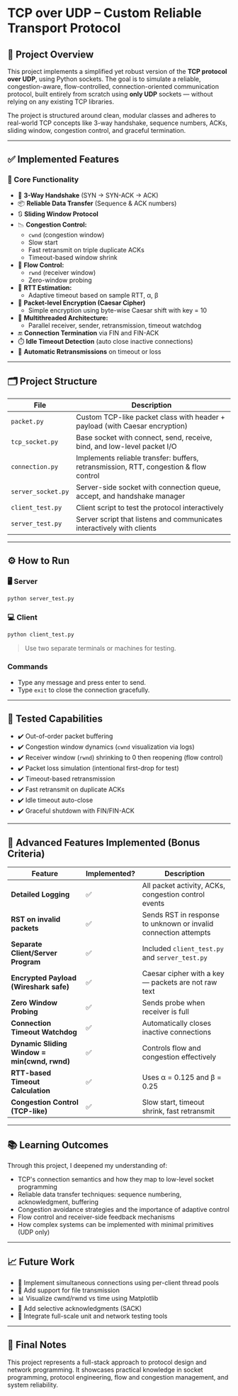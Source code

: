 
# TCP over UDP – Custom Reliable Transport Protocol


## 🧠 Project Overview

This project implements a simplified yet robust version of the **TCP protocol over UDP**, using Python sockets. The goal is to simulate a reliable, congestion-aware, flow-controlled, connection-oriented communication protocol, built entirely from scratch using **only UDP** sockets — without relying on any existing TCP libraries.

The project is structured around clean, modular classes and adheres to real-world TCP concepts like 3-way handshake, sequence numbers, ACKs, sliding window, congestion control, and graceful termination.

---

## ✅ Implemented Features

### 🧱 Core Functionality

- 🔁 **3-Way Handshake** (SYN → SYN-ACK → ACK)
- 📦 **Reliable Data Transfer** (Sequence & ACK numbers)
- 🔃 **Sliding Window Protocol**
- 📉 **Congestion Control:**
  - `cwnd` (congestion window)
  - Slow start
  - Fast retransmit on triple duplicate ACKs
  - Timeout-based window shrink
- 📏 **Flow Control:**
  - `rwnd` (receiver window)
  - Zero-window probing
- 🧮 **RTT Estimation:**
  - Adaptive timeout based on sample RTT, α, β
- 🔐 **Packet-level Encryption (Caesar Cipher)**
  - Simple encryption using byte-wise Caesar shift with key = 10
- 🧵 **Multithreaded Architecture:**
  - Parallel receiver, sender, retransmission, timeout watchdog
- 🔚 **Connection Termination** via FIN and FIN-ACK
- ⏱️ **Idle Timeout Detection** (auto close inactive connections)
- 🔁 **Automatic Retransmissions** on timeout or loss

---

## 🗂 Project Structure

| File | Description |
|------|-------------|
| `packet.py` | Custom TCP-like packet class with header + payload (with Caesar encryption) |
| `tcp_socket.py` | Base socket with connect, send, receive, bind, and low-level packet I/O |
| `connection.py` | Implements reliable transfer: buffers, retransmission, RTT, congestion & flow control |
| `server_socket.py` | Server-side socket with connection queue, accept, and handshake manager |
| `client_test.py` | Client script to test the protocol interactively |
| `server_test.py` | Server script that listens and communicates interactively with clients |

---

## ⚙️ How to Run

### 🖥️ Server
```bash
python server_test.py
```

### 💻 Client
```bash
python client_test.py
```

> Use two separate terminals or machines for testing.

### Commands
- Type any message and press enter to send.
- Type `exit` to close the connection gracefully.

---

## 🧪 Tested Capabilities

- ✔️ Out-of-order packet buffering
- ✔️ Congestion window dynamics (`cwnd` visualization via logs)
- ✔️ Receiver window (`rwnd`) shrinking to 0 then reopening (flow control)
- ✔️ Packet loss simulation (intentional first-drop for test)
- ✔️ Timeout-based retransmission
- ✔️ Fast retransmit on duplicate ACKs
- ✔️ Idle timeout auto-close
- ✔️ Graceful shutdown with FIN/FIN-ACK

---

## 🧩 Advanced Features Implemented (Bonus Criteria)

| Feature | Implemented? | Description |
|--------|---------------|-------------|
| **Detailed Logging** | ✅ | All packet activity, ACKs, congestion control events |
| **RST on invalid packets** | ✅ | Sends RST in response to unknown or invalid connection attempts |
| **Separate Client/Server Program** | ✅ | Included `client_test.py` and `server_test.py` |
| **Encrypted Payload (Wireshark safe)** | ✅ | Caesar cipher with a key — packets are not raw text |
| **Zero Window Probing** | ✅ | Sends probe when receiver is full |
| **Connection Timeout Watchdog** | ✅ | Automatically closes inactive connections |
| **Dynamic Sliding Window = min(cwnd, rwnd)** | ✅ | Controls flow and congestion effectively |
| **RTT-based Timeout Calculation** | ✅ | Uses α = 0.125 and β = 0.25 |
| **Congestion Control (TCP-like)** | ✅ | Slow start, timeout shrink, fast retransmit |

---

## 📚 Learning Outcomes

Through this project, I deepened my understanding of:

- TCP's connection semantics and how they map to low-level socket programming
- Reliable data transfer techniques: sequence numbering, acknowledgment, buffering
- Congestion avoidance strategies and the importance of adaptive control
- Flow control and receiver-side feedback mechanisms
- How complex systems can be implemented with minimal primitives (UDP only)

---

## 📈 Future Work

- 🔄 Implement simultaneous connections using per-client thread pools
- 📁 Add support for file transmission
- 📊 Visualize cwnd/rwnd vs time using Matplotlib
- 🔬 Add selective acknowledgments (SACK)
- 🧪 Integrate full-scale unit and network testing tools

---


## 🏁 Final Notes

This project represents a full-stack approach to protocol design and network programming. It showcases practical knowledge in socket programming, protocol engineering, flow and congestion management, and system reliability.
